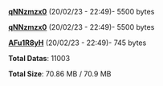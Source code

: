 [**qNNzmzx0**](/data/qNNzmzx0.txt) (20/02/23 - 22:49)- 5500 bytes

[**qNNzmzx0**](/data/qNNzmzx0.txt) (20/02/23 - 22:49)- 5500 bytes

[**AFu1R8yH**](/data/AFu1R8yH.txt) (20/02/23 - 22:49)- 745 bytes

**Total Datas**: 11003

**Total Size**: 70.86 MB / 70.9 MB